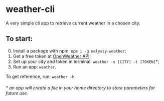 # weather-cli

A very simple cli app to retrieve current weather in a chosen city.

## To start:
0. Install a package with npm: `npm i -g melyssy-weather`;
1. Get a free token at [OpenWeather API](https://openweathermap.org/price);
2. Set up your city and token in terminal: `weather -s [CITY] -t [TOKEN]`\*;
3. Run an app: `weather`.

To get reference, run: `weather -h`.

###### \* an app will create a file in your home directory to store parameters for future use. 